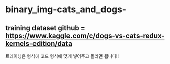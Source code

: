 # binary_img-cats_and_dogs-
## training dataset github = https://www.kaggle.com/c/dogs-vs-cats-redux-kernels-edition/data
트레이닝은 형식에 코드 형식에 맞게 넣어주고 돌리면 됩니다!!
